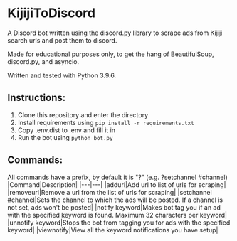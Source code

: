 # KijijiToDiscord
A Discord bot written using the discord.py library to scrape ads from Kijiji search urls and post them to discord.

Made for educational purposes only, to get the hang of BeautifulSoup, discord.py, and asyncio.

Written and tested with Python 3.9.6.

## Instructions:
1. Clone this repository and enter the directory
2. Install requirements using ``pip install -r requirements.txt``
3. Copy .env.dist to .env and fill it in
4. Run the bot using ``python bot.py``

## Commands:
All commands have a prefix, by default it is "?" (e.g. ?setchannel #channel)
|Command|Description|
|---|---|
|addurl|Add url to list of urls for scraping|
|removeurl|Remove a url from the list of urls for scraping|
|setchannel #channel|Sets the channel to which the ads will be posted. If a channel is not set, ads won't be posted|
|notify keyword|Makes bot tag you if an ad with the specified keyword is found. Maximum 32 characters per keyword|
|unnotify keyword|Stops the bot from tagging you for ads with the specified keyword|
|viewnotify|View all the keyword notifications you have setup|
